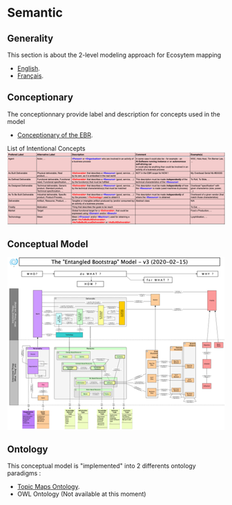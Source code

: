 Semantic
==

Generality
-
This section is about the 2-level modeling approach for Ecosytem mapping
* <a href="https://github.com/iPlumb3r/EntangledBootstrap/blob/master/1_Semantic/Model_EN.md">English</a>.
* <a href="https://github.com/iPlumb3r/EntangledBootstrap/blob/master/1_Semantic/Model_FR.md">Français</a>.

Conceptionary
-
The conceptionnary provide label and description for concepts used in the model
* <a href="https://docs.google.com/spreadsheets/d/19F5RKX3Jg7xKRgc6FDe4GP9RVMZ2IBdWvcVB1bqZKdI">Conceptionary of the EBR</a>.  

List of Intentional Concepts
![Intentional Concepts](https://github.com/iPlumb3r/EntangledBootstrap/blob/master/images/IntentionalConcepts_2020-02-16.png)

Conceptual Model
-
![Semantic Model](https://github.com/iPlumb3r/EntangledBootstrap/blob/master/images/SemanticModel_2020-02-15.png)

Ontology
-
This conceptual model is "implemented" into 2 differents ontology paradigms : 
* <a href="https://github.com/iPlumb3r/EntangledBootstrap/blob/master/1_Semantic/TM-Ontology.md">Topic Maps Ontology</a>.
* OWL Ontology (Not available at this moment)

